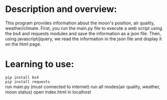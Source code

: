 <h1>Description and overview:</h1>
This program provides information about the moon's position, air quality, weather/climate.
First, you run the main.py file to execute a web script using the bs4 and requests modules and save the information as a json file.
Then, using javascript/jquery, we read the information in the json file and display it on the html page.
<h1>Learning to use:</h1>
<code>pip install bs4</code>
<br>
<code>pip install requests</code>
<br>
run main.py (must connected to internet)
run all modes(air quality, weather, moon status)
open index.html in localhost 
